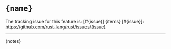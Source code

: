 # `{name}`

The tracking issue for this feature is: [#{issue}]
{items}
[#{issue}]: https://github.com/rust-lang/rust/issues/{issue}

------------------------

{notes}
